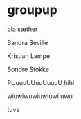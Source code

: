 # groupup

ola sæther

Sandra Seville

Kristian Lampe

Sondre Stokke

PUuuuUUuuUuuuU
hihi

wiuwiwuwiuwiuwi
uwu

tuva